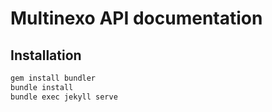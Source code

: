 # Multinexo API documentation

## Installation

```bash
gem install bundler
bundle install
bundle exec jekyll serve
```
